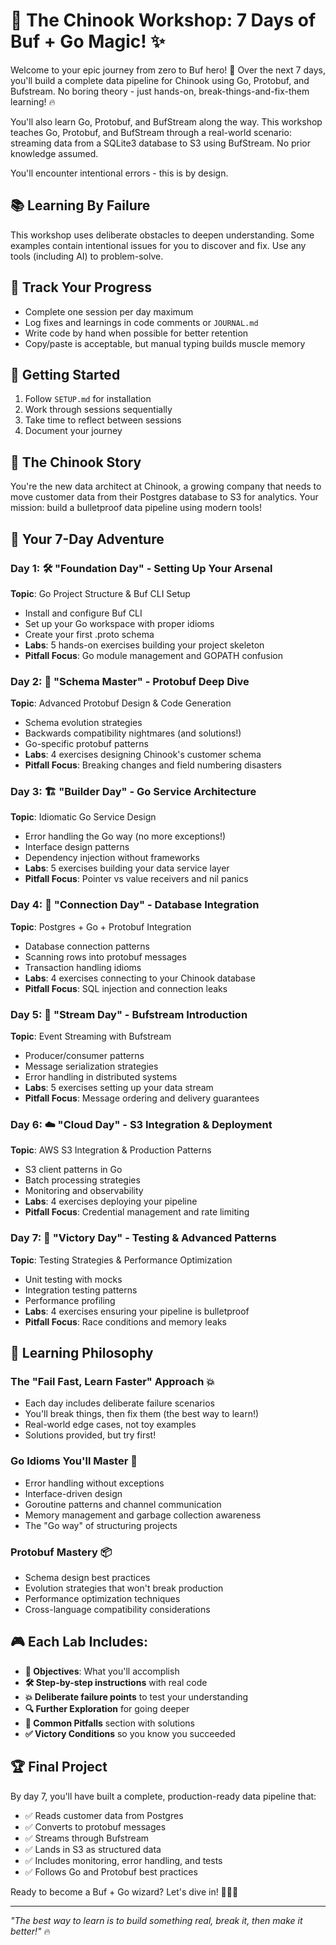 # 🎯 The Chinook Workshop: 7 Days of Buf + Go Magic! ✨

Welcome to your epic journey from zero to Buf hero! 🚀 Over the next 7 days, you'll build a complete data pipeline for Chinook using Go, Protobuf, and Bufstream. No boring theory - just hands-on, break-things-and-fix-them learning! 🔥

You'll also learn Go, Protobuf, and BufStream along the way. This workshop teaches Go, Protobuf, and BufStream through a real-world scenario: streaming data from a SQLite3 database to S3 using BufStream. No prior knowledge assumed.

You'll encounter intentional errors - this is by design.

## 📚 Learning By Failure

This workshop uses deliberate obstacles to deepen understanding. Some examples contain intentional issues for you to discover and fix. Use any tools (including AI) to problem-solve.

## 📝 Track Your Progress

- Complete one session per day maximum
- Log fixes and learnings in code comments or `JOURNAL.md`
- Write code by hand when possible for better retention
- Copy/paste is acceptable, but manual typing builds muscle memory

## 🚀 Getting Started

1. Follow `SETUP.md` for installation
2. Work through sessions sequentially
3. Take time to reflect between sessions
4. Document your journey

## 🏢 The Chinook Story
You're the new data architect at Chinook, a growing company that needs to move customer data from their Postgres database to S3 for analytics. Your mission: build a bulletproof data pipeline using modern tools! 

## 📅 Your 7-Day Adventure

### Day 1: 🛠️ "Foundation Day" - Setting Up Your Arsenal
**Topic**: Go Project Structure & Buf CLI Setup
- Install and configure Buf CLI 
- Set up your Go workspace with proper idioms
- Create your first .proto schema
- **Labs**: 5 hands-on exercises building your project skeleton
- **Pitfall Focus**: Go module management and GOPATH confusion

### Day 2: 🎯 "Schema Master" - Protobuf Deep Dive  
**Topic**: Advanced Protobuf Design & Code Generation
- Schema evolution strategies
- Backwards compatibility nightmares (and solutions!)
- Go-specific protobuf patterns
- **Labs**: 4 exercises designing Chinook's customer schema
- **Pitfall Focus**: Breaking changes and field numbering disasters

### Day 3: 🏗️ "Builder Day" - Go Service Architecture
**Topic**: Idiomatic Go Service Design
- Error handling the Go way (no more exceptions!)
- Interface design patterns
- Dependency injection without frameworks
- **Labs**: 5 exercises building your data service layer
- **Pitfall Focus**: Pointer vs value receivers and nil panics

### Day 4: 🔌 "Connection Day" - Database Integration
**Topic**: Postgres + Go + Protobuf Integration
- Database connection patterns
- Scanning rows into protobuf messages
- Transaction handling idioms
- **Labs**: 4 exercises connecting to your Chinook database
- **Pitfall Focus**: SQL injection and connection leaks

### Day 5: 🌊 "Stream Day" - Bufstream Introduction
**Topic**: Event Streaming with Bufstream
- Producer/consumer patterns
- Message serialization strategies
- Error handling in distributed systems
- **Labs**: 5 exercises setting up your data stream
- **Pitfall Focus**: Message ordering and delivery guarantees

### Day 6: ☁️ "Cloud Day" - S3 Integration & Deployment
**Topic**: AWS S3 Integration & Production Patterns
- S3 client patterns in Go
- Batch processing strategies
- Monitoring and observability
- **Labs**: 4 exercises deploying your pipeline
- **Pitfall Focus**: Credential management and rate limiting

### Day 7: 🎉 "Victory Day" - Testing & Advanced Patterns
**Topic**: Testing Strategies & Performance Optimization
- Unit testing with mocks
- Integration testing patterns
- Performance profiling
- **Labs**: 4 exercises ensuring your pipeline is bulletproof
- **Pitfall Focus**: Race conditions and memory leaks

## 🎯 Learning Philosophy

### The "Fail Fast, Learn Faster" Approach 💥
- Each day includes deliberate failure scenarios
- You'll break things, then fix them (the best way to learn!)
- Real-world edge cases, not toy examples
- Solutions provided, but try first!

### Go Idioms You'll Master 🐹
- Error handling without exceptions
- Interface-driven design
- Goroutine patterns and channel communication
- Memory management and garbage collection awareness
- The "Go way" of structuring projects

### Protobuf Mastery 📦
- Schema design best practices
- Evolution strategies that won't break production
- Performance optimization techniques
- Cross-language compatibility considerations

## 🎮 Each Lab Includes:
- **🎯 Objectives**: What you'll accomplish
- **🛠️ Step-by-step instructions** with real code
- **💥 Deliberate failure points** to test your understanding  
- **🔍 Further Exploration** for going deeper
- **🚨 Common Pitfalls** section with solutions
- **✅ Victory Conditions** so you know you succeeded

## 🏆 Final Project
By day 7, you'll have built a complete, production-ready data pipeline that:
- ✅ Reads customer data from Postgres
- ✅ Converts to protobuf messages
- ✅ Streams through Bufstream
- ✅ Lands in S3 as structured data
- ✅ Includes monitoring, error handling, and tests
- ✅ Follows Go and Protobuf best practices

Ready to become a Buf + Go wizard? Let's dive in! 🧙‍♂️✨

---
*"The best way to learn is to build something real, break it, then make it better!"* 🔥